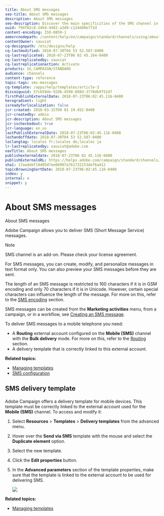 ```yaml
---
title: About SMS messages
seo-title: About SMS messages
description: About SMS messages
seo-description: Discover the main specificities of the SMS channel in Adobe Campaign.
uuid: f94f82c8-24b4-4482-a3d9-c124d49e772d
content-encoding: ISO-8859-1
aemsrcnodepath: /content/help/en/campaign/standard/channels/using/about-sms-messages
contentOwner: sauviat
cq-designpath: /etc/designs/help
cq-lastmodified: 2018-07-30T04 53 52.587-0400
cq-lastreplicated: 2018-07-23T06 02 45.164-0400
cq-lastreplicatedby: sauviat
cq-lastreplicationaction: Activate
products: SG_CAMPAIGN/STANDARD
audience: channels
content-type: reference
topic-tags: sms-messages
cq-template: /apps/help/templates/article-3
discoiquuid: 57c659de-92db-4590-888d-3770db9f52df
firstPublishExternalDate: 2018-07-23T06:02:45.116-0400
herogradient: light
isreadyforlocalization: false
jcr-created: 2018-03-15T09 01 19.452-0400
jcr-createdby: admin
jcr-description: About SMS messages
jcr-ischeckedout: true
jcr-language: en_us
lastPublishExternalDate: 2018-07-23T06:02:45.116-0400
lochandoffdate: 2018-07-30T04 53 52.587-0400
loclangtag: locales fr;locales de;locales ja
lr-lastreplicatedby: sauviat@adobe.com
navTitle: About SMS messages
publishexternaldate: 2018-07-23T06 02 45.116-0400
publishExternalURL: https://helpx.adobe.com/campaign/standard/channels/using/about-sms-messages.html
sha1: 17aadebf19d05d7ee66907a7b1732153def6a412
topicBrowsingSortDate: 2018-07-23T06:02:45.116-0400
index: y
internal: n
snippet: y
---
```


# About SMS messages

About SMS messages

Adobe Campaign allows you to deliver SMS (Short Message Service) messages.

>[!NOTE]
>
>SMS channel is an add-on. Please check your license agreement.

For SMS messages, you can create, modify, and personalize messages in text format only. You can also preview your SMS messages before they are sent.

The length of an SMS message is restricted to 160 characters if it is in GSM encoding and only 70 characters if it is in Unicode. However, certain special characters can influence the length of the message. For more on this, refer to the [SMS encoding](../../administration/using/configuring-sms-channel.md#sms-encoding--length-and-transliteration) section.

SMS messages can be created from the **Marketing activities** menu, from a campaign, or in a workflow, see [Creating an SMS message](../../channels/using/creating-an-sms-message.md).

To deliver SMS messages to a mobile telephone you need:

* A **Routing** external account configured on the **Mobile (SMS)** channel with the **Bulk delivery** mode. For more on this, refer to the [Routing](../../administration/using/configuring-sms-channel.md#defining-an-sms-routing) section.
* A delivery template that is correctly linked to this external account.

**Related topics:**

* [Managing templates](../../start/using/about-templates.md)
* [SMS configuration](../../administration/using/configuring-sms-channel.md#defining-an-sms-routing)

## <p>SMS delivery template</p>

Adobe Campaign offers a delivery template for mobile devices. This template must be correctly linked to the external account used for the **Mobile (SMS)** channel. To access and modify it:

1. Select **Resources** > **Templates** > **Delivery templates** from the advanced menu.
1. Hover over the **Send via SMS** template with the mouse and select the **Duplicate element** option.
1. Select the new template.
1. Click the **Edit properties** button.
1. In the **Advanced parameters** section of the template properties, make sure that the template is linked to the external account to be used for delivering SMS.

   ![](assets/sms_template.png)

**Related topics:**

* [Managing templates](../../start/using/about-templates.md)

